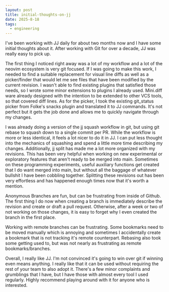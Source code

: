 ```yaml
---
layout: post
title: initial-thoughts-on-jj
date: 2025-8-18
tags:
  - engineering
---
```


I've been working with JJ daily for about two months now and I have some initial
thoughts about it. After working with Git for over a decade, JJ was really easy
to pick up.

The first thing I noticed right away was a lot of my workflow and a lot of the
neovim ecosystem is very git focused. If I was going to make this work, I needed
to find a suitable replacement for visual line diffs as well as a picker/finder
that would let me see files that have been modified by the current revision. I
wasn't able to find existing plugins that satisfied those needs, so I wrote some
minor extensions to plugins I already used. Mini.diff ware already designed with
the intention to be extended to other VCS tools, so that covered diff lines. As
for the picker, I took the existing git_status picker from Folke's snacks plugin
and translated it to JJ commands. It's not perfect but it gets the job done and
allows me to quickly navigate through my changes.

I was already doing a version of the jj squash workflow in git, but using git
rebase to squash down to a single commit per PR. While the workflow is more or
less identical, it feels a lot nicer to do it in JJ. I can put less thought into
the mechanics of squashing and spend a little more time describing my changes.
Additionally, jj split has made me a lot more organized with my revisions. This
has been very helpful when working on new experimental or exploratory features
that aren't ready to be merged into main. Sometimes on these programming
experiments, useful auxiliary functions get created that I do want merged into
main, but without all the baggage of whatever bullshit I have been cobbling
together. Splitting these revisions out has been very effortless and has
happened enough times now that it's worth a mention.

Anonymous Branches are fun, but can be frustrating from inside of Github. The
first thing I do now when creating a branch is immediately describe the revision
and create or draft a pull request. Otherwise, after a week or two of not
working on those changes, it is easy to forget why I even created the branch in
the first place.

Working with remote branches can be frustrating. Some bookmarks need to be moved
manually which is annoying and sometimes I accidentally create a bookmark that
is not tracking it's remote counterpart. Rebasing also took some getting used
to, but was not nearly as frustrating as remote bookmarks/branches.

Overall, I really like JJ. I'm not convinced it's going to win over git if
winning even means anything. I really like that it can be used without requiring
the rest of your team to also adopt it. There's a few minor complaints and
grumblings that I have, but I have those with almost every tool I used
regularly. Highly recommend playing around with it for anyone who is interested.
